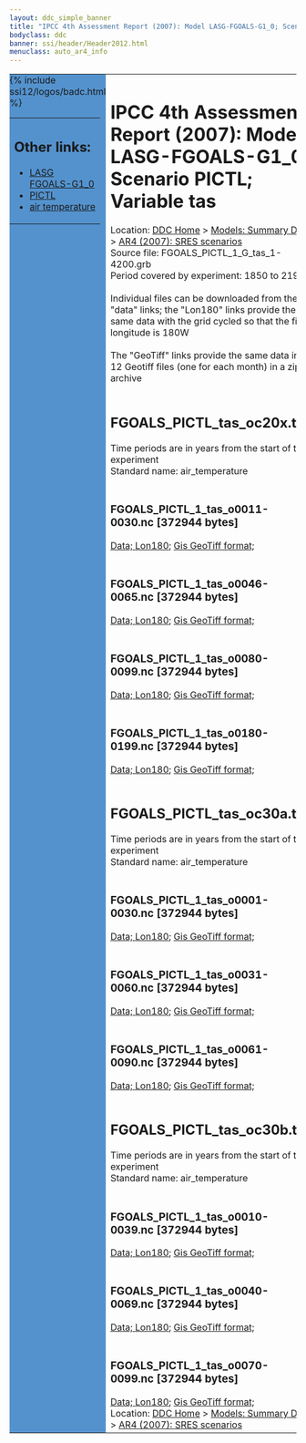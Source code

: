 ```yaml
---
layout: ddc_simple_banner
title: "IPCC 4th Assessment Report (2007): Model LASG-FGOALS-G1_0; Scenario PICTL; Variable tas"
bodyclass: ddc
banner: ssi/header/Header2012.html
menuclass: auto_ar4_info
---
```



<table width="100%" border="0" cellspacing="0" cellpadding="0" style="border-collapse: collapse;">
<tr style="margin:0;padding:0;border:0;">
<td style="margin:0;padding:0;border:0;height:1pt;width:150pt;background:#5492CD;" valign="top" >

<div id="lh-col2" class="auto_ar4_info">
<table class="menumain" bgcolor="#5492CD" cellspacing="0" width="100%" border="0">
<tr><td>
<h2> Other links:</h2>
<ul>
<li><a href="/auto/ar4/model-LASG-FGOALS-G1_0.html">LASG<br/>FGOALS-G1_0</a></li>
<li><a href="/auto/ar4/scenario-PICTL.html">PICTL</a></li>
<li><a href="/auto/ar4/var-air_temperature.html">air temperature</a></li>
</ul>
</td></tr>
{% include ssi12/logos/badc.html %}
</table>
</div>
</td>
<td><h1>IPCC 4th Assessment Report (2007): Model LASG-FGOALS-G1_0; Scenario PICTL; Variable tas</h1>

<!-- Breadcrumb1 -->
<div id="breadcrumb1" align="left">
Location: <a href="/index.html">DDC Home</a> > <a href="/sim/gcm_clim/">Models: Summary Data</a>
> <a href="/sim/gcm_clim/SRES_AR4/index.html">AR4 (2007): SRES scenarios</a>
</div>
<!-- End of Breadcrumb1 -->Source file: FGOALS_PICTL_1_G_tas_1-4200.grb
<br/>
Period covered by experiment: 1850 to 2199<br/>
<br/>Individual files can be downloaded from the "data" links; the "Lon180" links provide the same data
         with the grid cycled so that the first longitude is 180W<br/>
<br/>The "GeoTiff" links provide the same data in 12 Geotiff files (one for each month)
          in a zip archive<br/>
<br/><h2>FGOALS_PICTL_tas_oc20x.tar</h2>
Time periods are in years from the start of the experiment<br/>
Standard name: air_temperature<br>
<br/><h3>FGOALS_PICTL_1_tas_o0011-0030.nc [372944 bytes]</h3>
<a href="/cgi-bin/downl/ar4_nc/tas/FGOALS_PICTL_1_tas_o0011-0030.nc">Data; </a><a href="/cgi-bin/downl/ar4_nc/tas/FGOALS_PICTL_1_tas_o0011-0030.cyto180.nc"> Lon180</a>; <a href="/cgi-bin/downl/ar4_tif/tas/FGOALS_PICTL_1_tas_o0011-0030.zip">Gis GeoTiff format; </a><br/>
<br/><h3>FGOALS_PICTL_1_tas_o0046-0065.nc [372944 bytes]</h3>
<a href="/cgi-bin/downl/ar4_nc/tas/FGOALS_PICTL_1_tas_o0046-0065.nc">Data; </a><a href="/cgi-bin/downl/ar4_nc/tas/FGOALS_PICTL_1_tas_o0046-0065.cyto180.nc"> Lon180</a>; <a href="/cgi-bin/downl/ar4_tif/tas/FGOALS_PICTL_1_tas_o0046-0065.zip">Gis GeoTiff format; </a><br/>
<br/><h3>FGOALS_PICTL_1_tas_o0080-0099.nc [372944 bytes]</h3>
<a href="/cgi-bin/downl/ar4_nc/tas/FGOALS_PICTL_1_tas_o0080-0099.nc">Data; </a><a href="/cgi-bin/downl/ar4_nc/tas/FGOALS_PICTL_1_tas_o0080-0099.cyto180.nc"> Lon180</a>; <a href="/cgi-bin/downl/ar4_tif/tas/FGOALS_PICTL_1_tas_o0080-0099.zip">Gis GeoTiff format; </a><br/>
<br/><h3>FGOALS_PICTL_1_tas_o0180-0199.nc [372944 bytes]</h3>
<a href="/cgi-bin/downl/ar4_nc/tas/FGOALS_PICTL_1_tas_o0180-0199.nc">Data; </a><a href="/cgi-bin/downl/ar4_nc/tas/FGOALS_PICTL_1_tas_o0180-0199.cyto180.nc"> Lon180</a>; <a href="/cgi-bin/downl/ar4_tif/tas/FGOALS_PICTL_1_tas_o0180-0199.zip">Gis GeoTiff format; </a><br/>
<br/><h2>FGOALS_PICTL_tas_oc30a.tar</h2>
Time periods are in years from the start of the experiment<br/>
Standard name: air_temperature<br>
<br/><h3>FGOALS_PICTL_1_tas_o0001-0030.nc [372944 bytes]</h3>
<a href="/cgi-bin/downl/ar4_nc/tas/FGOALS_PICTL_1_tas_o0001-0030.nc">Data; </a><a href="/cgi-bin/downl/ar4_nc/tas/FGOALS_PICTL_1_tas_o0001-0030.cyto180.nc"> Lon180</a>; <a href="/cgi-bin/downl/ar4_tif/tas/FGOALS_PICTL_1_tas_o0001-0030.zip">Gis GeoTiff format; </a><br/>
<br/><h3>FGOALS_PICTL_1_tas_o0031-0060.nc [372944 bytes]</h3>
<a href="/cgi-bin/downl/ar4_nc/tas/FGOALS_PICTL_1_tas_o0031-0060.nc">Data; </a><a href="/cgi-bin/downl/ar4_nc/tas/FGOALS_PICTL_1_tas_o0031-0060.cyto180.nc"> Lon180</a>; <a href="/cgi-bin/downl/ar4_tif/tas/FGOALS_PICTL_1_tas_o0031-0060.zip">Gis GeoTiff format; </a><br/>
<br/><h3>FGOALS_PICTL_1_tas_o0061-0090.nc [372944 bytes]</h3>
<a href="/cgi-bin/downl/ar4_nc/tas/FGOALS_PICTL_1_tas_o0061-0090.nc">Data; </a><a href="/cgi-bin/downl/ar4_nc/tas/FGOALS_PICTL_1_tas_o0061-0090.cyto180.nc"> Lon180</a>; <a href="/cgi-bin/downl/ar4_tif/tas/FGOALS_PICTL_1_tas_o0061-0090.zip">Gis GeoTiff format; </a><br/>
<br/><h2>FGOALS_PICTL_tas_oc30b.tar</h2>
Time periods are in years from the start of the experiment<br/>
Standard name: air_temperature<br>
<br/><h3>FGOALS_PICTL_1_tas_o0010-0039.nc [372944 bytes]</h3>
<a href="/cgi-bin/downl/ar4_nc/tas/FGOALS_PICTL_1_tas_o0010-0039.nc">Data; </a><a href="/cgi-bin/downl/ar4_nc/tas/FGOALS_PICTL_1_tas_o0010-0039.cyto180.nc"> Lon180</a>; <a href="/cgi-bin/downl/ar4_tif/tas/FGOALS_PICTL_1_tas_o0010-0039.zip">Gis GeoTiff format; </a><br/>
<br/><h3>FGOALS_PICTL_1_tas_o0040-0069.nc [372944 bytes]</h3>
<a href="/cgi-bin/downl/ar4_nc/tas/FGOALS_PICTL_1_tas_o0040-0069.nc">Data; </a><a href="/cgi-bin/downl/ar4_nc/tas/FGOALS_PICTL_1_tas_o0040-0069.cyto180.nc"> Lon180</a>; <a href="/cgi-bin/downl/ar4_tif/tas/FGOALS_PICTL_1_tas_o0040-0069.zip">Gis GeoTiff format; </a><br/>
<br/><h3>FGOALS_PICTL_1_tas_o0070-0099.nc [372944 bytes]</h3>
<a href="/cgi-bin/downl/ar4_nc/tas/FGOALS_PICTL_1_tas_o0070-0099.nc">Data; </a><a href="/cgi-bin/downl/ar4_nc/tas/FGOALS_PICTL_1_tas_o0070-0099.cyto180.nc"> Lon180</a>; <a href="/cgi-bin/downl/ar4_tif/tas/FGOALS_PICTL_1_tas_o0070-0099.zip">Gis GeoTiff format; </a><br/>
<!-- Breadcrumb2 -->
<div id="breadcrumb2" align="left">
Location: <a href="/index.html">DDC Home</a> > <a href="/sim/gcm_clim/">Models: Summary Data</a>
> <a href="/sim/gcm_clim/SRES_AR4/index.html">AR4 (2007): SRES scenarios</a>
</div>
<!-- End of Breadcrumb2 --></td></tr></table>
